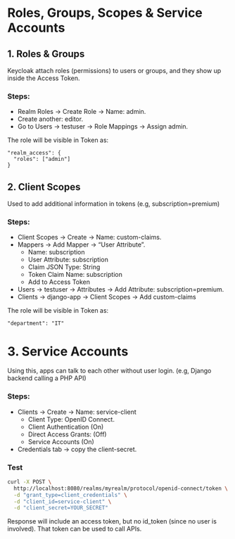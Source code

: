 # Roles, Groups, Scopes & Service Accounts

## 1. Roles & Groups

Keycloak attach roles (permissions) to users or groups, and they show up inside the Access Token.

### Steps:

- Realm Roles -> Create Role -> Name: admin.
- Create another: editor.
- Go to Users -> testuser -> Role Mappings -> Assign admin.

The role will be visible in Token as:

```
"realm_access": {
  "roles": ["admin"]
}
```

## 2. Client Scopes

Used to add additional information in tokens (e.g, subscription=premium)

### Steps:

- Client Scopes -> Create -> Name: custom-claims.
- Mappers -> Add Mapper → “User Attribute”.
  - Name: subscription
  - User Attribute: subscription
  - Claim JSON Type: String
  - Token Claim Name: subscription
  - Add to Access Token
- Users -> testuser -> Attributes -> Add Attribute: subscription=premium.
- Clients -> django-app -> Client Scopes -> Add custom-claims

The role will be visible in Token as:

```
"department": "IT"
```

# 3. Service Accounts

Using this, apps can talk to each other without user login. (e.g, Django backend calling a PHP API)

### Steps:

- Clients -> Create -> Name: service-client
  - Client Type: OpenID Connect.
  - Client Authentication (On)
  - Direct Access Grants: (Off)
  - Service Accounts (On)
- Credentials tab -> copy the client-secret.

### Test

```bash
curl -X POST \
  http://localhost:8080/realms/myrealm/protocol/openid-connect/token \
  -d "grant_type=client_credentials" \
  -d "client_id=service-client" \
  -d "client_secret=YOUR_SECRET"
```

Response will include an access token, but no id_token (since no user is involved).
That token can be used to call APIs.
